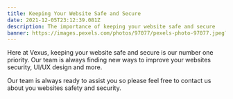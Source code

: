 ```yaml
---
title: Keeping Your Website Safe and Secure
date: 2021-12-05T23:12:39.081Z
description: The importance of keeping your website safe and secure
banner: https://images.pexels.com/photos/97077/pexels-photo-97077.jpeg?auto=compress&cs=tinysrgb&dpr=2&h=750&w=1260
---
```

Here at Vexus, keeping your website safe and secure is our number one priority. Our team is always finding new ways to improve your websites security, UI/UX design and more. 

Our team is always ready to assist you so please feel free to contact us about you websites safety and security.